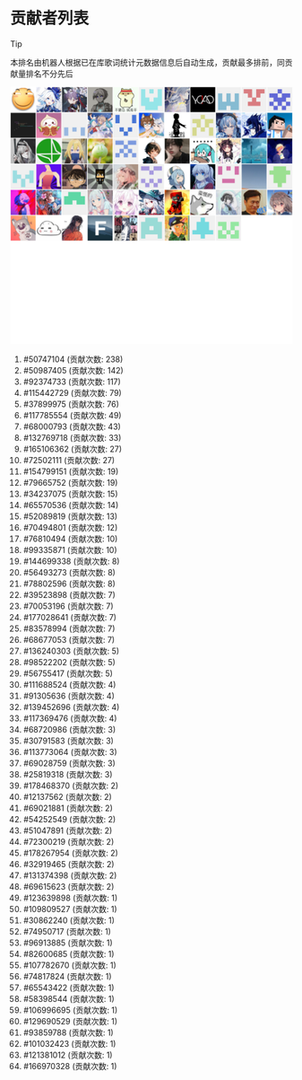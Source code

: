 # 贡献者列表

> [!TIP]
> 本排名由机器人根据已在库歌词统计元数据信息后自动生成，贡献最多排前，同贡献量排名不分先后

![贡献者头像画廊](./CONTRIBUTORS.svg)

1. #50747104 (贡献次数: 238)
2. #50987405 (贡献次数: 142)
3. #92374733 (贡献次数: 117)
4. #115442729 (贡献次数: 79)
5. #37899975 (贡献次数: 76)
6. #117785554 (贡献次数: 49)
7. #68000793 (贡献次数: 43)
8. #132769718 (贡献次数: 33)
9. #165106362 (贡献次数: 27)
10. #72502111 (贡献次数: 27)
11. #154799151 (贡献次数: 19)
12. #79665752 (贡献次数: 19)
13. #34237075 (贡献次数: 15)
14. #65570536 (贡献次数: 14)
15. #52089819 (贡献次数: 13)
16. #70494801 (贡献次数: 12)
17. #76810494 (贡献次数: 10)
18. #99335871 (贡献次数: 10)
19. #144699338 (贡献次数: 8)
20. #56493273 (贡献次数: 8)
21. #78802596 (贡献次数: 8)
22. #39523898 (贡献次数: 7)
23. #70053196 (贡献次数: 7)
24. #177028641 (贡献次数: 7)
25. #83578994 (贡献次数: 7)
26. #68677053 (贡献次数: 7)
27. #136240303 (贡献次数: 5)
28. #98522202 (贡献次数: 5)
29. #56755417 (贡献次数: 5)
30. #111688524 (贡献次数: 4)
31. #91305636 (贡献次数: 4)
32. #139452696 (贡献次数: 4)
33. #117369476 (贡献次数: 4)
34. #68720986 (贡献次数: 3)
35. #30791583 (贡献次数: 3)
36. #113773064 (贡献次数: 3)
37. #69028759 (贡献次数: 3)
38. #25819318 (贡献次数: 3)
39. #178468370 (贡献次数: 2)
40. #12137562 (贡献次数: 2)
41. #69021881 (贡献次数: 2)
42. #54252549 (贡献次数: 2)
43. #51047891 (贡献次数: 2)
44. #72300219 (贡献次数: 2)
45. #178267954 (贡献次数: 2)
46. #32919465 (贡献次数: 2)
47. #131374398 (贡献次数: 2)
48. #69615623 (贡献次数: 2)
49. #123639898 (贡献次数: 1)
50. #109809527 (贡献次数: 1)
51. #30862240 (贡献次数: 1)
52. #74950717 (贡献次数: 1)
53. #96913885 (贡献次数: 1)
54. #82600685 (贡献次数: 1)
55. #107782670 (贡献次数: 1)
56. #74817824 (贡献次数: 1)
57. #65543422 (贡献次数: 1)
58. #58398544 (贡献次数: 1)
59. #106996695 (贡献次数: 1)
60. #129690529 (贡献次数: 1)
61. #93859788 (贡献次数: 1)
62. #101032423 (贡献次数: 1)
63. #121381012 (贡献次数: 1)
64. #166970328 (贡献次数: 1)
